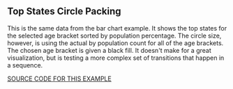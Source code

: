 ## Top States Circle Packing 

This is the same data from the bar chart example.  It shows the top states for the selected age bracket sorted by population percentage. 
The circle size, however, is using the actual by population count for all of the age brackets.
The chosen age bracket is given a black fill.
It doesn't make for a great visualization, but is testing a more complex set of transitions that happen in a sequence.

[SOURCE CODE FOR THIS EXAMPLE](https://github.com/sghall/resonance/tree/master/docs/src/routes/examples/packedByAge/components)
